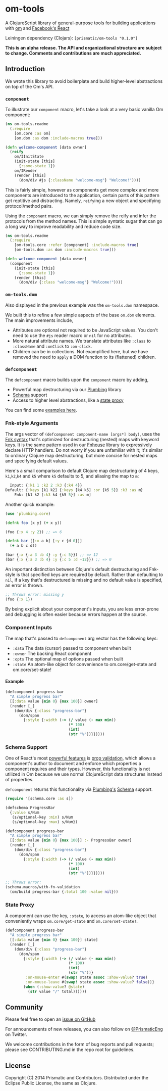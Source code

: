 # om-tools

A ClojureScript library of general-purpose tools for building applications with
[om](https://github.com/swannodette/om) and [Facebook's React](http://facebook.github.io/react/)

Leiningen dependency (Clojars): `[prismatic/om-tools "0.1.0"]`

**This is an alpha release. The API and organizational structure are
  subject to change. Comments and contributions are much appreciated.**

## Introduction

We wrote this library to avoid boilerplate and build higher-level
abstractions on top of the Om's API.

### `component`

To illustrate our `component` macro, let's take a look at a very basic
vanilla Om component:

```clojure
(ns om-tools.readme
  (:require
    [om.core :as om]
    [om.dom :as dom :include-macros true]))

(defn welcome-component [data owner]
  (reify
    om/IInitState
    (init-state [this]
      {:some-state 1})
    om/IRender
    (render [this]
      (dom/div #js {:className "welcome-msg"} "Welcome!"))))
```

This is fairly simple, however as components get more complex and
more components are introduced to the application, certain parts of
this pattern get reptitive and distracting. Namely, `reify`ing a new
object and specifying protocol/method pairs.

Using the `component` macro, we can simply remove the reify and infer
the protocols from the method names. This is simple syntatic sugar
that can go a long way to improve readability and reduce code size.

```clojure
(ns om-tools.readme
  (:require
    [om-tools.core :refer [component] :include-macros true]
    [om-tools.dom :as dom :include-macros true]))

(defn welcome-component [data owner]
  (component
    (init-state [this]
      {:some-state 1})
    (render [this]
      (dom/div {:class "welcome-msg"} "Welcome!"))))
```

### `om-tools.dom`

Also displayed in the previous example was the `om-tools.dom`
namespace.

We built this to refine a few simple aspects of the base `om.dom`
elements. The main improvements include,

*   Attributes are optional not required to be JavaScript values.
    You don't need to use the `#js` reader macro or `nil` for no
    attributes.
*   More natural attribute names. We translate attributes like
    `:class` to `:className` and `:onClick` to `:on-click`.
*   Children can be in collections. Not examplified here, but we have
    removed the need to `apply` a DOM function to its (flattened)
    children.

### `defcomponent`

The `defcomponent` macro builds upon the `component` macro by adding,

*   Powerful map destructuring via our
    [Plumbing](https://github.com/Prismatic/plumbing) library
*   [Schema](https://github.com/Prismatic/schema) support
*   Access to higher level abstractions, like a
    [state proxy](#state-proxy)

You can find some [examples here](examples).

### Fnk-style Arguments

The args vector of `(defcomponent component-name [args*] body)`,
uses the
[Fnk syntax](https://github.com/Prismatic/plumbing/tree/master/src/plumbing/fnk#fnk-syntax)
that's optimized for destructuring (nested) maps with keyword keys.
It is the same pattern used in our
[Fnhouse](https://github.com/Prismatic/fnhouse) library to
expressively declare HTTP handlers.
Do not worry if you are unfamiliar with it; it's similar to
ordinary Clojure map destructuring, but more concise for nested maps
and specifying default values.

Here's a small comparison to default Clojure map destructuring of 4
keys, `k1`,`k2`,`k4` and `k5` where `k5` defaults to 5, and aliasing
the map to `m`:

```clojure
  Input: {:k1 1 :k2 2 :k3 {:k4 4}}
Default: {:keys [k1 k2] {:keys [k4 k5] :or {k5 5}} :k3 :as m}
    Fnk: [k1 k2 [:k3 k4 {k5 5}] :as m]
```

Another quick example:

```clojure
(use 'plumbing.core)

(defnk foo [x y] (+ x y))

(foo {:x 4 :y 2}) ;; => 6

(defnk bar [[:x a b] [:y c {d 0}]]
  (+ a b c d))

(bar {:x {:a 3 :b 4} :y {:c 5}}) ;; => 12
(bar {:x {:a 3 :b 4} :y {:c 5 :d -12}}) ;; => 0
```

An important distinction between Clojure's default destructuring
and Fnk-style is that specified keys are required by default.
Rather than defaulting to `nil`, if a key that's destructured is
missing and no default value is specified, an error is thrown.

```clojure
;; Throws error: missing y
(foo {:x 1})
```

By being explicit about your component's inputs, you are less
error-prone and debugging is often easier because errors happen
at the source.

### Component Inputs

The map that's passed to `defcomponent` arg vector has the following keys:

*   `:data`  The data (cursor) passed to component when built
*   `:owner` The backing React component
*   `:opts`  The optional map of options passed when built
*   `:state` An atom-like object for convenience to om.core/get-state and om.core/set-state!

#### Example

```clojure
(defcomponent progress-bar
  "A simple progress bar"
  [[:data value {min 0} {max 100}] owner]
  (render [_]
    (dom/div {:class "progress-bar"}
      (dom/span
        {:style {:width (-> (/ value (- max min))
                            (* 100)
                            (int)
                            (str "%"))}}))))

```

### Schema Support

One of React's most
[powerful features](https://speakerdeck.com/vjeux/why-does-react-scale-jsconf-2014)
is
[prop validation](http://facebook.github.io/react/docs/reusable-components.html#prop-validation),
which allows a component's author to document and enforce which properties
a component requires and their types.
However, this functionality is not utilized in Om because we use
normal ClojureScript data structures instead of properties.

`defcomponent` returns this functionality via
[Plumbing's](https://github.com/Prismatic/plumbing)
[Schema](https://github.com/Prismatic/schema) support.

```clojure
(require '[schema.core :as s])

(defschema ProgressBar
  {:value s/Num
   (s/optional-key :min) s/Num
   (s/optional-key :max) s/Num})

(defcomponent progress-bar
  "A simple progress bar"
  [[:data value {min 0} {max 100}] :- ProgressBar owner]
  (render [_]
    (dom/div {:class "progress-bar"}
      (dom/span
        {:style {:width (-> (/ value (- max min))
                            (* 100)
                            (int)
                            (str "%"))}}))))

;; Throws error:
(schema.macros/with-fn-validation
  (om/build progress-bar {:total 100 :value nil}))
```

### State Proxy

A component can use the key, `:state`, to access an atom-like object
that conveniently wraps `om.core/get-state` and `om.core/set-state!`.

```clojure
(defcomponent progress-bar
  "A simple progress bar"
  [[:data value {min 0} {max 100}] state]
  (render [_]
    (dom/div {:class "progress-bar"}
      (dom/span
        {:style {:width (-> (/ value (- max min))
                            (* 100)
                            (int)
                            (str "%"))}
         :on-mouse-enter #(swap! state assoc :show-value? true)
         :on-mouse-leave #(swap! state assoc :show-value? false))}
        (when (:show-value? @state)
          (str value "/" total))))))
```

## Community

Please feel free to open an
[issue on GitHub](https://github.com/Prismatic/om-tools/issues/new)

For announcements of new releases, you can also follow on
[@PrismaticEng](http://twitter.com/prismaticeng) on Twitter.

We welcome contributions in the form of bug reports and pull requests;
please see CONTRIBUTING.md in the repo root for guidelines.

## License

Copyright (C) 2014 Prismatic and Contributors. Distributed under the Eclipse
Public License, the same as Clojure.
